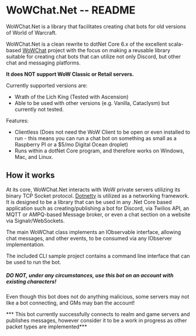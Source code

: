 WoWChat.Net -- README
=====================

WoWChat.Net is a library that facilitates creating chat bots for old versions of World of Warcraft.

WoWChat.Net is a clean rewrite to dotNet Core 6.x of the excellent scala-based [WoWChat](https://github.com/fjaros/wowchat) project with the focus on making a reusable library suitable for creating chat bots that can utilize not only Discord, but other chat and messaging platforms.

**It does NOT support WoW Classic or Retail servers.**

Currently supported versions are:
  * Wrath of the Lich King (Tested with Ascension)
  * Able to be used with other versions (e.g. Vanilla, Cataclysm) but currently not tested.

Features:
* Clientless (Does not need the WoW Client to be open or even installed to run - this means you can run a chat bot on something as small as a Raspberry PI or a $5/mo Digital Ocean droplet)
* Runs within a dotNet Core program, and therefore works on Windows, Mac, and Linux.

## How it works
At its core, WoWChat.Net interacts with WoW private servers utilizing its binary TCP Socket protocol. [Dotnetty](https://github.com/Azure/DotNetty) is utilized as a networking framework. It is designed to be a library that can be used in any .Net Core based application such as creating/publishing a bot for Discord, via Twilios API, an MQTT or AMPQ-based Message broker, or even a chat section on a website via Signalr/WebSockets.

The main WoWChat class implements an IObservable<WoWChatEvent> interface, allowing chat messages, and other events, to be consumed via any IObserver<WoWChatEvent> implementation.

The included CLI sample project contains a command line interface that can be used to run the bot.

##### DO NOT, under any circumstances, use this bot on an account with existing characters!
Even though this bot does not do anything malicious, some servers may not like a bot connecting, and GMs may ban the account!

*** This bot currently successfully connects to realm and game servers and publishes messages, however consider it to be a work in progress as other packet types are implemented***
